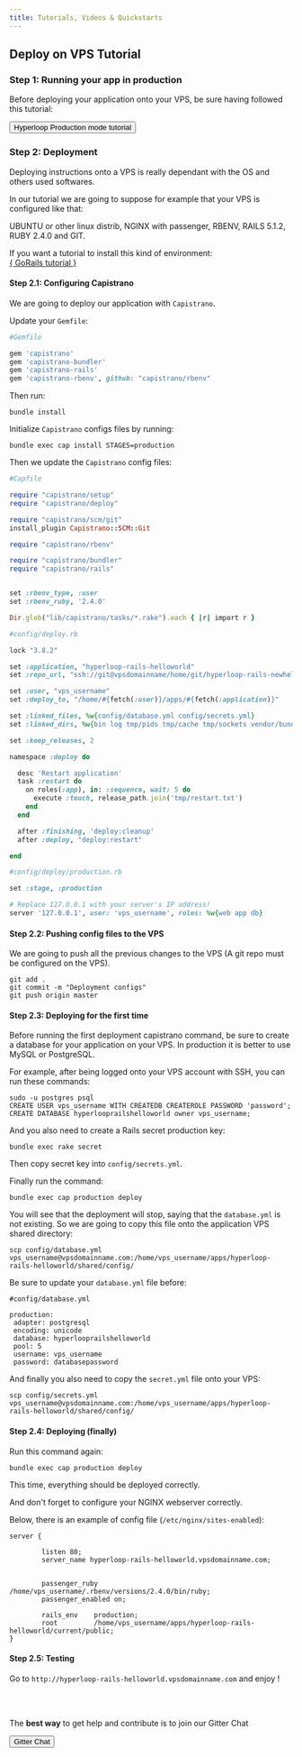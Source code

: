 ```yaml
---
title: Tutorials, Videos & Quickstarts
---
```


## <i class="flaticon-professor-teaching"></i><span class="bigfirstletter">D</span>eploy on VPS Tutorial

### Step 1: Running your app in production

Before deploying your application onto your VPS, be sure having followed this tutorial:

<button type="button" class="btn btn-primary btn-lg btn-hyperlooppink" onclick="location.href='/tutorials/hyperlooprails/productionmode';">Hyperloop Production mode tutorial</button>


### Step 2: Deployment

Deploying instructions onto a VPS is really dependant with the OS and others used softwares.

In our tutorial we are going to suppose for example that your VPS is configured like that:

UBUNTU or other linux distrib, NGINX with passenger, RBENV, RAILS 5.1.2, RUBY 2.4.0 and GIT.

If you want a tutorial to install this kind of environment: <br>
[{ GoRails tutorial }](https://gorails.com/deploy/ubuntu/16.04)

#### Step 2.1: Configuring Capistrano

We are going to deploy our application with `Capistrano`.

Update your `Gemfile`:

```ruby
#Gemfile

gem 'capistrano'
gem 'capistrano-bundler'
gem 'capistrano-rails'
gem 'capistrano-rbenv', github: "capistrano/rbenv"
```

Then run:

```
bundle install
```

Initialize `Capistrano` configs files by running:

```
bundle exec cap install STAGES=production
```

Then we update the `Capistrano` config files:

```ruby
#Capfile

require "capistrano/setup"
require "capistrano/deploy"

require "capistrano/scm/git"
install_plugin Capistrano::SCM::Git

require "capistrano/rbenv"

require "capistrano/bundler"
require "capistrano/rails"


set :rbenv_type, :user 
set :rbenv_ruby, '2.4.0'

Dir.glob("lib/capistrano/tasks/*.rake").each { |r| import r }
```

```ruby
#config/deploy.rb

lock "3.8.2"

set :application, "hyperloop-rails-helloworld"
set :repo_url, "ssh://git@vpsdomainname/home/git/hyperloop-rails-newhelloworld"

set :user, "vps_username"
set :deploy_to, "/home/#{fetch(:user)}/apps/#{fetch(:application)}"

set :linked_files, %w{config/database.yml config/secrets.yml}
set :linked_dirs, %w{bin log tmp/pids tmp/cache tmp/sockets vendor/bundle public/system backup}

set :keep_releases, 2

namespace :deploy do

  desc 'Restart application'
  task :restart do
    on roles(:app), in: :sequence, wait: 5 do
      execute :touch, release_path.join('tmp/restart.txt')
    end
  end

  after :finishing, 'deploy:cleanup'
  after :deploy, "deploy:restart"

end
```

```ruby
#config/deploy/production.rb

set :stage, :production

# Replace 127.0.0.1 with your server's IP address!
server '127.0.0.1', user: 'vps_username', roles: %w{web app db}
```

#### Step 2.2: Pushing config files to the VPS

We are going to push all the previous changes to the VPS (A git repo must be configured on the VPS).

```
git add . 
git commit -m "Deployment configs"
git push origin master
```

#### Step 2.3: Deploying for the first time

Before running the first deployment capistrano command, be sure to create a database for your application on your VPS. In production it is better to use MySQL or PostgreSQL.

For example, after being logged onto your VPS account with SSH, you can run these commands:

```
sudo -u postgres psql
CREATE USER vps_username WITH CREATEDB CREATEROLE PASSWORD 'password';
CREATE DATABASE hyperlooprailshelloworld owner vps_username;
```

And you also need to create a Rails secret production key:

```
bundle exec rake secret 
```

Then copy secret key into `config/secrets.yml`.

Finally run the command:

```
bundle exec cap production deploy
```

You will see that the deployment will stop, saying that the `database.yml` is not existing. So we are going to copy this file onto the application VPS shared directory:

```
scp config/database.yml vps_username@vpsdomainname.com:/home/vps_username/apps/hyperloop-rails-helloworld/shared/config/
```

Be sure to update your `database.yml` file before:

```
#config/database.yml

production:
 adapter: postgresql
 encoding: unicode
 database: hyperlooprailshelloworld
 pool: 5
 username: vps_username
 password: databasepassword

```

And finally you also need to copy the `secret.yml` file onto your VPS:

```
scp config/secrets.yml vps_username@vpsdomainname.com:/home/vps_username/apps/hyperloop-rails-helloworld/shared/config/

```

#### Step 2.4: Deploying (finally)

Run this command again:

```
bundle exec cap production deploy
```

This time, everything should be deployed correctly.

And don't forget to configure your NGINX webserver correctly.

Below, there is an example of config file (`/etc/nginx/sites-enabled`):

```
server {

        listen 80;
        server_name hyperloop-rails-helloworld.vpsdomainname.com;

        
        passenger_ruby /home/vps_username/.rbenv/versions/2.4.0/bin/ruby;
        passenger_enabled on;

        rails_env    production;
        root         /home/vps_username/apps/hyperloop-rails-helloworld/current/public;
}
```

#### Step 2.5: Testing

Go to `http://hyperloop-rails-helloworld.vpsdomainname.com` and enjoy !

<br><br>


<div>
  <p>The <strong>best way</strong> to get help and contribute is to join our Gitter Chat</p>
  <button type="button" class="btn btn-primary btn-lg btn-hyperloopgitter" onclick="location.href='https://gitter.im/ruby-hyperloop/chat';">Gitter Chat</button>
</div>